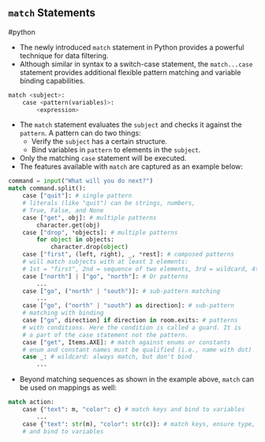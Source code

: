 ## `match` Statements
#python 

- The newly introduced `match` statement in Python provides a powerful technique for data filtering. 
- Although similar in syntax to a switch-case statement, the `match...case` statement provides additional flexible pattern matching and variable binding capabilities.
```python
match <subject>:
	case <pattern(variables)>:
		<expression>
```
- The `match` statement evaluates the `subject` and checks it against the `pattern`. A pattern can do two things:
	- Verify the `subject` has a certain structure.
	- Bind variables in `pattern` to elements in the `subject`.
- Only the matching `case` statement will be executed.
- The features available with `match` are captured as an example below:
```python
command = input("What will you do next?")
match command.split():
	case ["quit"]: # single pattern
	# literals (like "quit") can be strings, numbers,
	# True, False, and None
	case ["get", obj]: # multiple patterns
		character.get(obj)
	case ["drop", *objects]: # multiple patterns
		for object in objects:
			character.drop(object)
	case ["first", (left, right), _, *rest]: # composed patterns
	# will match subjects with at least 3 elements:
	# 1st = "first", 2nd = sequence of two elements, 3rd = wildcard, 4th = list of eveerything else
	case ["north"] | ["go", "north"]: # Or patterns
		...
	case ["go", ("north" | "south")]: # sub-pattern matching
		...
	case ["go", ("north" | "south") as direction]: # sub-pattern
	# matching with binding
	case ["go", direction] if direction in room.exits: # patterns
	# with conditions. Here the condition is called a guard. It is 
	# a part of the case statement not the pattern.
	case ["get", Items.AXE]: # match against enums or constants
	# enum and constant names must be qualified (i.e., name with dot)
	case _: # wildcard: always match, but don't bind
		...
```

- Beyond matching sequences as shown in the example above, `match` can be used on mappings as well:
```python
match action:
	case {"text": m, "color": c} # match keys and bind to variables
		...
	case {"text": str(m), "color": str(c)}: # match keys, ensure type, 
	# and bind to variables
```